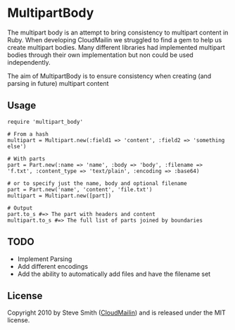 # MultipartBody
The multipart body is an attempt to bring consistency to multipart content in Ruby. When developing CloudMailin we struggled to find a gem to help us create multipart bodies. Many different libraries had implemented multipart bodies through their own implementation but non could be used independently.

The aim of MultipartBody is to ensure consistency when creating (and parsing in future) multipart content

## Usage

    require 'multipart_body'

    # From a hash
    multipart = Multipart.new(:field1 => 'content', :field2 => 'something else')

    # With parts
    part = Part.new(:name => 'name', :body => 'body', :filename => 'f.txt', :content_type => 'text/plain', :encoding => :base64)
    
    # or to specify just the name, body and optional filename
    part = Part.new('name', 'content', 'file.txt')
    multipart = Multipart.new([part])

    # Output
    part.to_s #=> The part with headers and content
    multipart.to_s #=> The full list of parts joined by boundaries

## TODO
  * Implement Parsing
  * Add different encodings
  * Add the ability to automatically add files and have the filename set

## License
Copyright 2010 by Steve Smith ([CloudMailin](http://cloudmailin.com)) and is released under the MIT license.
